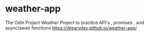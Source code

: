 # weather-app
The Odin Project Weather Project to practice API's , promises , and async/await functions
https://drearydev.github.io/weather-app/
